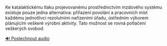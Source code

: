 
Ke katalaktickému tlaku projevovanému prostřednictvím mzdového systému existuje pouze jedna alternativa: přiřazení povolání a pracovních míst každému jednotlivci rezolutními nařízeními úřadu, ústředním výborem plánujícím veškeré výrobní aktivity. Tato možnost se rovná potlačení veškerých svobod.

[🔊 Poslechnout audio](/data/7-paragraphs/audio/chapter_108/para_010-Ke-katalaktickmu-tlaku-projevovanmu-prostednict.mp3)
